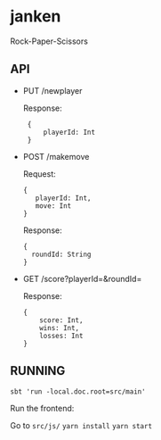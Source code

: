 # janken
Rock-Paper-Scissors

## API

 - PUT /newplayer

   Response:
   ```
    {
        playerId: Int
    }
    ```

 - POST /makemove

   Request:
     ```
     {
        playerId: Int,
        move: Int
     }
     ```
   Response:
     ```
     {
       roundId: String
     }
     ```
 - GET /score?playerId=<String>&roundId=<string>

   Response:
   ```
   {
       score: Int,
       wins: Int,
       losses: Int
   }
   ```

## RUNNING

`sbt 'run -local.doc.root=src/main'`

Run the frontend:

Go to `src/js/`
`yarn install`
`yarn start`
